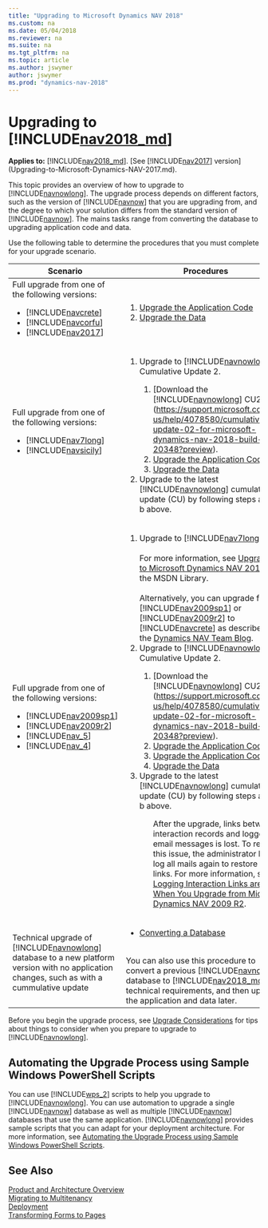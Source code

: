 ```yaml
---
title: "Upgrading to Microsoft Dynamics NAV 2018"
ms.custom: na
ms.date: 05/04/2018
ms.reviewer: na
ms.suite: na
ms.tgt_pltfrm: na
ms.topic: article
ms.author: jswymer
author: jswymer
ms.prod: "dynamics-nav-2018"
---
```

# Upgrading to [!INCLUDE[nav2018_md](includes/nav2018_md.md)]

**Applies to:** [!INCLUDE[nav2018_md](includes/nav2018_md.md)]. [See [!INCLUDE[nav2017](includes/nav2017.md)] version](Upgrading-to-Microsoft-Dynamics-NAV-2017.md).

This topic provides an overview of how to upgrade to [!INCLUDE[navnowlong](includes/navnowlong_md.md)]. The upgrade process depends on different factors, such as the version of [!INCLUDE[navnow](includes/navnow_md.md)] that you are upgrading from, and the degree to which your solution differs from the standard version of [!INCLUDE[navnow](includes/navnow_md.md)]. The mains tasks range from converting the database to upgrading application code and data.

Use the following table to determine the procedures that you must complete for your upgrade scenario.

|  Scenario  |  Procedures  |  
|------------|--------------|  
|Full upgrade from one of the following versions:<ul><li>[!INCLUDE[navcrete](includes/navcrete_md.md)]</li><li>[!INCLUDE[navcorfu](includes/navcorfu_md.md)]</li><li>[!INCLUDE[nav2017](includes/nav2017.md)]</li></ul>|<ol><li>[Upgrade the Application Code](Upgrading-the-Application-Code.md)</li><li>[Upgrade the Data](Upgrading-the-Data.md)</li></ol>|  
|Full upgrade from one of the following versions:<ul><li>[!INCLUDE[nav7long](includes/nav7long_md.md)]</li><li>[!INCLUDE[navsicily](includes/navsicily_md.md)]</li></ul>|<ol><li>Upgrade to [!INCLUDE[navnowlong](includes/navnowlong_md.md)] Cumulative Update 2.</li><ol><li>[Download the [!INCLUDE[navnowlong](includes/navnowlong_md.md)] CU2](https://support.microsoft.com/en-us/help/4078580/cumulative-update-02-for-microsoft-dynamics-nav-2018-build-20348?preview).<li>[Upgrade the Application Code](Upgrading-the-Application-Code.md)</li><li>[Upgrade the Data](Upgrading-the-Data.md)</li></ol><li>Upgrade to the latest [!INCLUDE[navnowlong](includes/navnowlong_md.md)] cumulative update (CU) by following steps a and b above.</li></ol>|  
|Full upgrade from one of the following versions:<ul><li>  [!INCLUDE[nav2009sp1](includes/nav2009sp1_md.md)]</li><li>[!INCLUDE[nav2009r2](includes/nav2009r2_md.md)]</li><li>  [!INCLUDE[nav_5](includes/nav_5_md.md)]</li><li>   [!INCLUDE[nav_4](includes/nav_4_md.md)]</li></ul>|<ol><li>Upgrade to [!INCLUDE[nav7long](includes/nav7long_md.md)].</br></br>For more information, see [Upgrading to Microsoft Dynamics NAV 2013](http://go.microsoft.com/fwlink/?LinkId=510382) in the MSDN Library.</br></br>Alternatively, you can upgrade from [!INCLUDE[nav2009sp1](includes/nav2009sp1_md.md)] or [!INCLUDE[nav2009r2](includes/nav2009r2_md.md)] to [!INCLUDE[navcrete](includes/navcrete_md.md)] as described on the [Dynamics NAV Team Blog](https://blogs.msdn.microsoft.com/nav/2014/11/09/cumulative-update-1-for-microsoft-dynamics-nav-2015-has-been-released/).</li><li>Upgrade to [!INCLUDE[navnowlong](includes/navnowlong_md.md)] Cumulative Update 2.</li><ol><li>[Download the [!INCLUDE[navnowlong](includes/navnowlong_md.md)] CU2](https://support.microsoft.com/en-us/help/4078580/cumulative-update-02-for-microsoft-dynamics-nav-2018-build-20348?preview).<li>[Upgrade the Application Code](Upgrading-the-Application-Code.md)</li><li>[Upgrade the Application Code](Upgrading-the-Application-Code.md)</li><li>[Upgrade the Data](Upgrading-the-Data.md)</li></ol><li>Upgrade to the latest [!INCLUDE[navnowlong](includes/navnowlong_md.md)] cumulative update (CU) by following steps a and b above.</li><ol>After the upgrade, links between interaction records and logged email messages is lost. To resolve this issue, the administrator has to log all mails again to restore the links. For more information, see [Logging Interaction Links are Lost When You Upgrade from Microsoft Dynamics NAV 2009 R2](https://msdn.microsoft.com/en-us/library/hh167032%28v=nav.90%29.aspx#LoggingInteractionLinks).|
|Technical upgrade of [!INCLUDE[navnowlong](includes/navnowlong_md.md)] database to a new platform version with no application changes, such as with a cummulative update|<ul><li>[Converting a Database](Converting-a-Database.md)</li></ul></br>You can also use this procedure to convert a previous [!INCLUDE[navnow](includes/navnow_md.md)] database to [!INCLUDE[nav2018_md](includes/nav2018_md.md)] technical requirements, and then upgrade the application and data later.|  

Before you begin the upgrade process, see [Upgrade Considerations](Upgrade-Considerations.md) for tips about things to consider when you prepare to upgrade to [!INCLUDE[navnowlong](includes/navnowlong_md.md)].

## Automating the Upgrade Process using Sample Windows PowerShell Scripts
You can use [!INCLUDE[wps_2](includes/wps_2_md.md)] scripts to help you upgrade to [!INCLUDE[navnowlong](includes/navnowlong_md.md)]. You can use automation to upgrade a single [!INCLUDE[navnow](includes/navnow_md.md)] database as well as multiple [!INCLUDE[navnow](includes/navnow_md.md)] databases that use the same application. [!INCLUDE[navnowlong](includes/navnowlong_md.md)] provides sample scripts that you can adapt for your deployment architecture.
For more information, see [Automating the Upgrade Process using Sample Windows PowerShell Scripts](Automating-the-Upgrade-Process-using-Sample-Windows-PowerShell-Scripts.md).  


<!-- https://mbs.microsoft.com/partnersource/global/deployment/downloads/product-releases/msdnav2018download -->

## See Also  
[Product and Architecture Overview](Product-and-Architecture-Overview.md)   
[Migrating to Multitenancy](Migrating-to-Multitenancy.md)   
[Deployment](Deployment.md)  
[Transforming Forms to Pages](http://go.microsoft.com/fwlink/?LinkId=510383)

